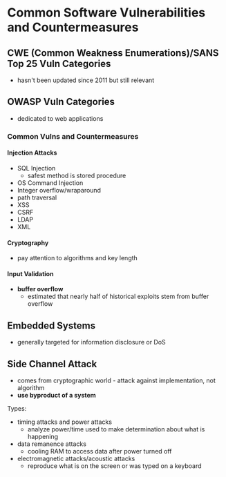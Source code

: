 # Common Software Vulnerabilities and Countermeasures

## CWE (Common Weakness Enumerations)/SANS Top 25 Vuln Categories

- hasn't been updated since 2011 but still relevant

## OWASP Vuln Categories

- dedicated to web applications

### Common Vulns and Countermeasures

#### Injection Attacks

- SQL Injection
  - safest method is stored procedure
- OS Command Injection
- Integer overflow/wraparound
- path traversal
- XSS
- CSRF
- LDAP
- XML

#### Cryptography

- pay attention to algorithms and key length

#### Input Validation

- **buffer overflow**
  - estimated that nearly half of historical exploits stem from buffer overflow

## Embedded Systems

- generally targeted for information disclosure or DoS

## Side Channel Attack

- comes from cryptographic world - attack against implementation, not algorithm
- **use byproduct of a system**

Types:

- timing attacks and power attacks
  - analyze power/time used to make determination about what is happening
- data remanence attacks
  - cooling RAM to access data after power turned off
- electromagnetic attacks/acoustic attacks
  - reproduce what is on the screen or was typed on a keyboard
